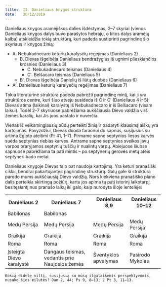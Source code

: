 ```yaml
---
title:  II. Danieliaus knygos struktūra
date:   30/12/2019
---
```


Danieliaus knygos aramėjiškos dalies išdėstymas, 2–7 skyriai (vienos Danieliaus knygos dalys buvo parašytos hebrajų, o kitos dalys aramėjų kalba) atskleidžia tokią struktūrą, kuri padeda sustiprinti pagrindinę šio skyriaus ir knygos žinią:

* A. Nebukadnecaro keturių karalysčių regėjimas (Danieliaus 2)
    * B. Dievas išgelbėja Danieliaus bendražygius iš ugnimi plieskiančios krosnies (Danieliaus 3)
        * C. Nebukadnecaro teismas (Danieliaus 4)
        * C′. Belšacaro teismas (Danieliaus 5)
    * B′. Dievas išgelbėja Danielių iš liūtų duobės (Danieliaus 6) 
* A′. Danieliaus keturių karalysčių regėjimas (Danieliaus 7)
 
Tokia literatūrinė struktūra padeda pabrėžti pagrindinę mintį, kai ji yra struktūros centre, kuri šiuo atveju susideda iš C ir C′ (Danieliaus 4 ir 5): Dievas atima (laikinai) karalystę iš Nebukadnecaro ir iš Belšacaro (visam laikui). Todėl 2–7 skyriuose pabrėžiama aukščiausia Dievo valdžia virš žemės karalių, kai Jis juos pastato ir nuverčia.

Vienas iš veiksmingiausių būdų perteikti žinią ir padaryti klausimą aiškų yra kartojimas. Pavyzdžiui, Dievas duoda faraonui du sapnus, susijusius su artima Egipto ateitimi (Pr 41, 1–7). Pirmame sapne septynios liesos karvės suėda septynias riebias karves. Antrame sapne septynios sveikos javų varpos praryjamos septynių tuščių ir nualintų varpų. Abiejuose šiuose sapnuose pabrėžiama ta pati mintis – po septynerių gerovės metų ateis septyneri bado metai.

Danieliaus knygoje Dievas taip pat naudoja kartojimą. Yra keturi pranašiški ciklai, bendrai pakartojantys pagrindinę struktūrą. Galų gale ši struktūra parodo mums aukščiausią Dievo valdžią. Nors kiekviena pranašiško plano dalis perteikia skirtingą požiūrį, kartu jos apima tą patį istorinį laikotarpį, besitęsiantį nuo pranašo laikų iki galo, kaip nurodyta šioje lentelėje:

<table>
<tr>
    <th>Danieliaus 2</th>
    <th>Danieliaus 7</th>
    <th>Danieliaus 8,9</th>
    <th>Danieliaus 10–12</th>
</tr>
<tr>
    <td>Babilonas</td>
    <td>Babilonas</td>
    <td></td>
    <td></td>
</tr>
<tr>
    <td>Medų Persija</td>
    <td>Medų Persija</td>
    <td>Medų Persija</td>
    <td>Medų Persija</td>
</tr>
<tr>
    <td>Graikija</td>
    <td>Graikija</td>
    <td>Graikija</td>
    <td>Graikija</td>
</tr>
<tr>
    <td>Roma</td>
    <td>Roma</td>
    <td>Roma</td>
    <td>Roma</td>
</tr>	
<tr>
    <td>Įsteigta Dievo karalystė</td>
    <td>Dangaus teismas, vedantis prie Naujosios žemės</td>
    <td>Šventyklos apvalymas</td>
    <td>Pasirodo Mykolas</td>
</tr>	
</table>

`Kokią didelę viltį, susijusią su mūsų ilgalaikėmis perspektyvomis, nusako šios eilutės? Dan 2, 44; Ps 9, 8–13; 2 Pt 3, 11–13.`

